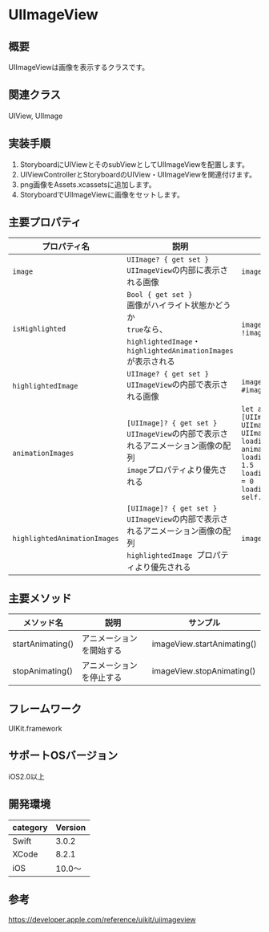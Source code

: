 # UIImageView

## 概要
UIImageViewは画像を表示するクラスです。

## 関連クラス
UIView,
UIImage
　
## 実装手順
1. StoryboardにUIViewとそのsubViewとしてUIImageViewを配置します。
2. UIViewControllerとStoryboardのUIView・UIImageViewを関連付けます。
3. png画像をAssets.xcassetsに追加します。
4. StoryboardでUIImageViewに画像をセットします。

## 主要プロパティ

|プロパティ名|説明|サンプル|
|---|---|---|
| `image` | `UIImage? { get set }` <br> `UIImageView`の内部に表示される画像| `imageView.image` |
| `isHighlighted` | `Bool { get set }` <br> 画像がハイライト状態かどうか <br> `true`なら、`highlightedImage`・`highlightedAnimationImages`が表示される| `imageView.isHighlighted = !imageView.isHighlighted` |
| `highlightedImage` | `UIImage? { get set }` <br> `UIImageView`の内部で表示される画像<br>| `imageView.highlightedImage = #imageLiteral(resourceName: "stv")` |
| `animationImages` | `[UIImage]? { get set }` <br> `UIImageView`の内部で表示されるアニメーション画像の配列<br>`image`プロパティより優先される| `let animationImages:[UIImage] = [UIImage(named: "img_01")!, UIImage(named: "img_02")!, UIImage(named: "img_03")!]` <br> `loadingImageView.animationImages = animationImages`  <br> `loadingImageView.animationDuration = 1.5` <br> `loadingImageView.animationRepeatCount = 0` <br> `loadingImageView.startAnimating()` <br> `self.addSubview(loadingImageView)` |
| `highlightedAnimationImages` | `[UIImage]? { get set }` <br> `UIImageView`の内部で表示されるアニメーション画像の配列<br>`highlightedImage `プロパティより優先される|`imageView.highlightedAnimationImages`|

## 主要メソッド

|メソッド名|説明|サンプル|
|---|---|---|
|startAnimating() | アニメーションを開始する | imageView.startAnimating() |
|stopAnimating() | アニメーションを停止する | imageView.stopAnimating() |


## フレームワーク
UIKit.framework

## サポートOSバージョン
iOS2.0以上

## 開発環境
|category | Version|
|---|---|
| Swift | 3.0.2 |
| XCode | 8.2.1 |
| iOS | 10.0〜 |

## 参考
https://developer.apple.com/reference/uikit/uiimageview
